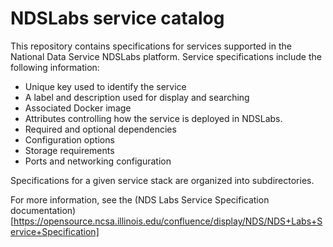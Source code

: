 # NDSLabs service catalog

This repository contains specifications for services supported in the National Data Service NDSLabs platform. Service specifications include the following information:

* Unique key used to identify the service
* A label and description used for display and searching
* Associated Docker image
* Attributes controlling how the service is deployed in NDSLabs.
* Required and optional dependencies
* Configuration options
* Storage requirements
* Ports and networking configuration

Specifications for a given service stack are organized into subdirectories. 

For more information, see the (NDS Labs Service Specification documentation) [https://opensource.ncsa.illinois.edu/confluence/display/NDS/NDS+Labs+Service+Specification]

